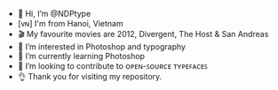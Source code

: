 - 👋 Hi, I’m @NDPtype
- [ᴠɴ] I'm from Hanoi, Vietnam
- 🎬 My favourite movies are 2012, Divergent, The Host & San Andreas
- 👀 I’m interested in Photoshop and typography
- 🌱 I’m currently learning Photoshop
- 💞️ I’m looking to contribute to ᴏᴘᴇɴ-ꜱᴏᴜʀᴄᴇ ᴛʏᴘᴇꜰᴀᴄᴇꜱ
- 👌 Thank you for visiting my repository.

<!---
NDPtype/NDPtype is a ✨ special ✨ repository because its `README.md` (this file) appears on your GitHub profile.
You can click the Preview link to take a look at your changes.
--->
